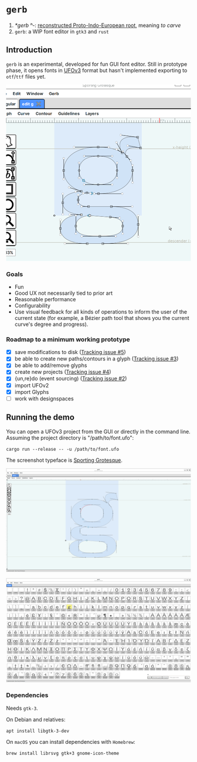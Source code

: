 # `gerb`

1. _*gerb ʰ-_: [reconstructed Proto-Indo-European root](https://en.wiktionary.org/wiki/Reconstruction:Proto-Indo-European/gerb%CA%B0-), meaning _to carve_
2. `gerb`: a WIP font editor in `gtk3` and `rust`

## Introduction

`gerb` is an experimental, developed for fun GUI font editor. Still in prototype phase, it opens fonts in [UFOv3](https://unifiedfontobject.org/versions/ufo3/index.html) format but hasn't implemented exporting to `otf`/`ttf` files yet.

![./screenshot-small.png](./screenshot-small.png)

### Goals

- Fun
- Good UX not necessarily tied to prior art
- Reasonable performance
- Configurability
- Use visual feedback for all kinds of operations to inform the user of the current state (for example, a Bézier path tool that shows you the current curve's degree and progress).

### Roadmap to a minimum working prototype

- [x] save modifications to disk ([Tracking issue #5](https://github.com/epilys/gerb/issues/5))
- [x] be able to create new paths/contours in a glyph ([Tracking issue #3](https://github.com/epilys/gerb/issues/3))
- [x] be able to add/remove glyphs
- [x] create new projects ([Tracking issue #4](https://github.com/epilys/gerb/issues/4))
- [x] {un,re}do (event sourcing) ([Tracking issue #2](https://github.com/epilys/gerb/issues/2))
- [x] import UFOv2
- [x] import Glyphs
- [ ] work with designspaces

## Running the demo

You can open a UFOv3 project from the GUI or directly in the command line.
Assuming the project directory is "/path/to/font.ufo":

```shell
cargo run --release -- -u /path/to/font.ufo
```

The screenshot typeface is [Sporting Grotesque](https://www.velvetyne.fr/fonts/sporting-grotesque/).

![./screenshot.png](./screenshot.png)

![./screenshot2.png](./screenshot2.png)

### Dependencies

Needs `gtk-3`.

On Debian and relatives:

```shell
apt install libgtk-3-dev
```

On `macOS` you can install dependencies with `Homebrew`:

```shell
brew install librsvg gtk+3 gnome-icon-theme
```

